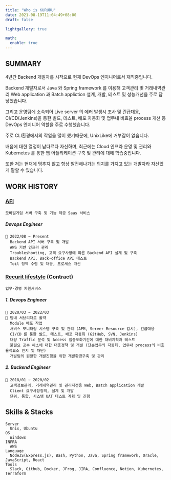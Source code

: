 ```yaml
---
title: "Who is KURURU"
date: 2021-08-19T11:04:49+08:00
draft: false

lightgallery: true

math:
  enable: true
---
```


## SUMMARY

4년간 Backend 개발자를 시작으로 현재 DevOps 엔지니어로서 재직중입니다.

Backend 개발자로서 Java 와 Spring framework 를 이용해 고객관리 및 거래내역관리 Web application 과 Batch appliction 설계, 개발, 테스트 및 성능개선을 주로 담당했습니다.

그리고 운영팀에 소속되어 Live server 의 에러 발생시 조사 및 긴급대응, CI/CD(Jenkins)을 통한 빌드, 테스트, 배포 자동화 및 업무내 비효율 process 개선 등 DevOps 엔지니어 역할을 주로 수행했습니다.

주로 CLI환경에서의 작업을 많이 했기때문에, UnixLike에 거부감이 없습니다.

배움에 대한 열정이 남다르다 자신하며, 최근에는 Cloud 인프라 운영 및 관리와 Kubernetes 를 통한 웹 어플리케이션 구축 및 관리에 대해 학습중입니다.

또한 저는 현재에 멈추지 않고 항상 발전해나가는 의지를 가지고 있는 개발자라 자신있게 말할 수 있습니다.

## WORK HISTORY

### [AFI](https://www.afidev.com/)

    모바일게임 서버 구축 및 기능 제공 Saas 서비스

##### Devops Engineer

    🔆 2022/08 ~ Present
      Backend API 서버 구축 및 개발
      AWS 기반 인프라 관리
      Troubleshooting, 고객 요구사항에 따른 Backend API 설계 및 구축
      Backend API, Back-office API 테스트
      Toil 정책 수렴 및 대응, 프로세스 개선

### [Recurit lifestyle](https://www.recruit.co.jp/) (Contract)

    업무·경영 지원서비스

##### 1. Devops Engineer

    🔆 2020/03 ~ 2022/03
    🔆 팀내 서브리더로 활약
      Module 배포 작업
      서비스 모니터링 시스템 구축 및 관리 (APM, Server Resource 감시), 긴급대응
      CI/CD 를 통한 빌드, 테스트, 배포 자동화 (GitHub, SVN, Jenkins)
      대량 Traffic 분석 및 Access 집중포화기간에 대한 대비계획과 테스트
      불필요 공수 해소에 대한 대응정책 및 개발 (단순업무의 자동화, 업무내 process의 비효율적요소 인지 및 차단)
      개발팀의 원할한 개발진행을 위한 개발환경구축 및 관리

##### 2. Backend Engineer

    🔆 2018/01 ~ 2020/02
      고객정보관리, 거래내역관리 및 관리자전용 Web, Batch application 개발
      Client 요구사항정의, 설계 및 개발
      단위, 통합, 시스템 UAT 테스트 계획 및 진행

## Skills & Stacks

    Server
      Unix, Ubuntu
    OS
      Windows
    INFRA
      AWS
    Language
      NodeJS(Express.js), Bash, Python, Java, Spring framework, Oracle, JavaScript, React
    Tools
      Slack, Github, Docker, JFrog, JIRA, Confluence, Notion, Kubernetes, Terraform
